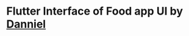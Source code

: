# Flutter Interface of Food app UI by [Danniel](https://dribbble.com/shots/5137623-Food-App-Homepage-Concept)